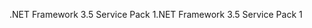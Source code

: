 <span data-ttu-id="15a82-101">.NET Framework 3.5 Service Pack 1</span><span class="sxs-lookup"><span data-stu-id="15a82-101">.NET Framework 3.5 Service Pack 1</span></span>
